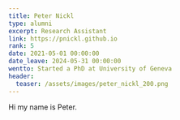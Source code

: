 ```yaml
---
title: Peter Nickl
type: alumni
excerpt: Research Assistant
link: https://pnickl.github.io
rank: 5
date: 2021-05-01 00:00:00
date_leave: 2024-05-31 00:00:00
wentto: Started a PhD at University of Geneva
header:
  teaser: /assets/images/peter_nickl_200.png
---
```


Hi my name is Peter.
